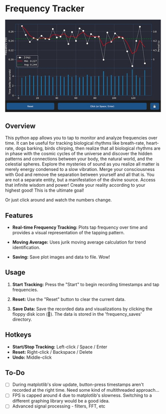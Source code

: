 # Frequency Tracker

![Frequency Tracker](screenshot.jpg)

## Overview

This python app allows you to tap to monitor and analyze frequencies over time. It can be useful for tracking biological rhythms like breath-rate, heart-rate, dogs barking, birds chirping, then realize that all biological rhythms are in phase with the cosmic cycles of the universe and discover the hidden patterns and connections between your body, the natural world, and the celestial spheres. Explore the mysteries of sound as you realize all matter is merely energy condensed to a slow vibration. Merge your consciousness with God and remove the separation between yourself and all that is. You are not a separate entity, but a manifestation of the divine source. Access that infinite wisdom and power! Create your reality according to your highest good! This is the ultimate goal!  

Or just click around and watch the numbers change.

## Features

- **Real-time Frequency Tracking:** Plots tap frequency over time and provides a visual representation of the tapping pattern.

- **Moving Average:** Uses jurik moving average calculation for trend identification. 

- **Saving:** Save plot images and data to file. Wow!

## Usage

1. **Start Tracking:** Press the "Start" to begin recording timestamps and tap frequencies.

2. **Reset:** Use the "Reset" button to clear the current data.

3. **Save Data:** Save the recorded data and visualizations by clicking the floppy disk icon (💾). The data is stored in the 'frequency_saves' directory.


## Hotkeys

- **Start/Stop Tracking:** Left-click / Space / Enter
- **Reset:** Right-click / Backspace / Delete
- **Undo:** Middle-click

## To-Do

- [ ] During matplotlib's slow update, button-press timestamps aren't recorded at the right time. Need some kind of multithreaded approach...
- [ ] FPS is capped around 4 due to matplotlib's slowness. Switching to a different graphing library would be a good idea.
- [ ] Advanced signal processing - filters, FFT, etc